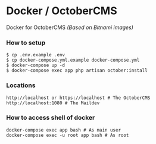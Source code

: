 # Docker / OctoberCMS
Docker for OctoberCMS *(Based on Bitnami images)*

### How to setup
```
$ cp .env.example .env
$ cp docker-compose.yml.example docker-compose.yml
$ docker-compose up -d
$ docker-compose exec app php artisan october:install
```

### Locations
```
http://localhost or https://localhost # The OctoberCMS
http://localhost:1080 # The Maildev
```

### How to access shell of docker
```
docker-compose exec app bash # As main user
docker-compose exec -u root app bash # As root
```
